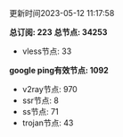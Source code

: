 更新时间2023-05-12 11:17:58

**总订阅: 223**
**总节点: 34253**
- vless节点: 33

**google ping有效节点: 1092**
- v2ray节点: 970
- ssr节点: 8
- ss节点: 71
- trojan节点: 43
